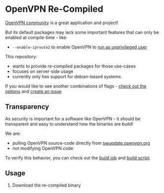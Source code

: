 # OpenVPN Re-Compiled

[OpenVPN community](https://community.openvpn.net/openvpn) is a great application and project!

But its default packages may lack some important features that can only be enabled at compile-time - like:

* `--enable-iproute2` to enable OpenVPN to [run as unprivileged user](https://openvpn.net/community-resources/hardening-openvpn-security/)


This repository:
* wants to provide re-compiled packages for those use-cases
* focuses on server-side usage
* currently only has support for debian-based systems

If you would like to see another combinations of flags - [check out the options](https://github.com/ansibleguy/openvpn-recompiled/blob/main/Flags.md) and [create an issue](https://github.com/ansibleguy/openvpn-recompiled/issues)

## Transparency

As security is important for a software like OpenVPN - it should be transparent and easy to understand how the binaries are build!

We are:
- pulling OpenVPN source-code directly from [swupdate.openvpn.org](https://swupdate.openvpn.org/community)
- not modifying OpenVPN code

To verify this behavior, you can check out the [build job](https://github.com/ansibleguy/openvpn-recompiled/blob/main/.github/workflows/build.yml) and [build script](https://github.com/ansibleguy/openvpn-recompiled/blob/main/build.sh).

## Usage

1. Download the re-compiled binary
